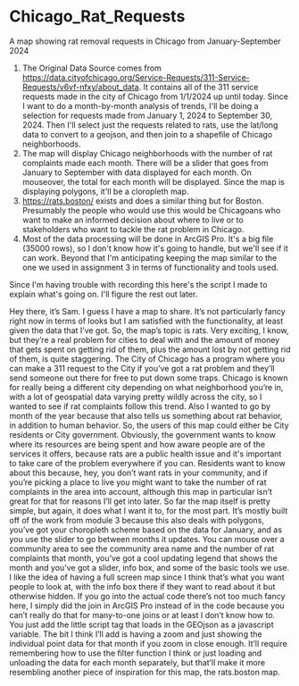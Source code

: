 # Chicago_Rat_Requests
 A map showing rat removal requests in Chicago from January-September 2024

1. The Original Data Source comes from https://data.cityofchicago.org/Service-Requests/311-Service-Requests/v6vf-nfxy/about_data. It contains all of the 311 service requests made in the city of Chicago from 1/1/2024 up until today. Since I want to do a month-by-month analysis of trends, I'll be doing a selection for requests made from January 1, 2024 to September 30, 2024. Then I'll select just the requests related to rats, use the lat/long data to convert to a geojson, and then join to a shapefile of Chicago neighborhoods.
2. The map will display Chicago neighborhoods with the number of rat complaints made each month. There will be a slider that goes from January to September with data displayed for each month. On mouseover, the total for each month will be displayed. Since the map is displaying polygons, it'll be a cloropleth map.
3. https://rats.boston/ exists and does a similar thing but for Boston. Presumably the people who would use this would be Chicagoans who want to make an informed decision about where to live or to stakeholders who want to tackle the rat problem in Chicago.
4. Most of the data processing will be done in ArcGIS Pro. It's a big file (35000 rows), so I don't know how it's going to handle, but we'll see if it can work. Beyond that I'm anticipating keeping the map similar to the one we used in assignment 3 in terms of functionality and tools used.



Since I'm having trouble with recording this here's the script I made to explain what's going on. I'll figure the rest out later.

Hey there, it’s Sam. I guess I have a map to share. It’s not particularly fancy right now in terms of looks but I am satisfied with the functionality, at least given the data that I’ve got. So, the map’s topic is rats. Very exciting, I know, but they’re a real problem for cities to deal with and the amount of money that gets spent on getting rid of them, plus the amount lost by not getting rid of them, is quite staggering. The City of Chicago has a program where you can make a 311 request to the City if you’ve got a rat problem and they’ll send someone out there for free to put down some traps. Chicago is known for really being a different city depending on what neighborhood you’re in, with a lot of geospatial data varying pretty wildly across the city, so I wanted to see if rat complaints follow this trend. Also I wanted to go by month of the year because that also tells us something about rat behavior, in addition to human behavior. So, the users of this map could either be City residents or City government. Obviously, the government wants to know where its resources are being spent and how aware people are of the services it offers, because rats are a public health issue and it's important to take care of the problem everywhere if you can. Residents want to know about this because, hey, you don’t want rats in your community, and if you’re picking a place to live you might want to take the number of rat complaints in the area into account, although this map in particular isn’t great for that for reasons I’ll get into later. So far the map itself is pretty simple, but again, it does what I want it to, for the most part. It’s mostly built off of the work from module 3 because this also deals with polygons, you’ve got your choropleth scheme based on the data for January, and as you use the slider to go between months it updates. You can mouse over a community area to see the community area name and the number of rat complaints that month, you’ve got a cool updating legend that shows the month and you’ve got a slider, info box, and some of the basic tools we use. I like the idea of having a full screen map since I think that’s what you want people to look at, with the info box there if they want to read about it but otherwise hidden. If you go into the actual code there’s not too much fancy here, I simply did the join in ArcGIS Pro instead of in the code because you can’t really do that for many-to-one joins or at least I don’t know how to. You just add the little script tag that loads in the GEOjson as a javascript variable. The bit I think I’ll add is having a zoom and just showing the individual point data for that month if you zoom in close enough. It’ll require remembering how to use the filter function I think or just loading and unloading the data for each month separately, but that’ll make it more resembling another piece of inspiration for this map, the rats.boston map.